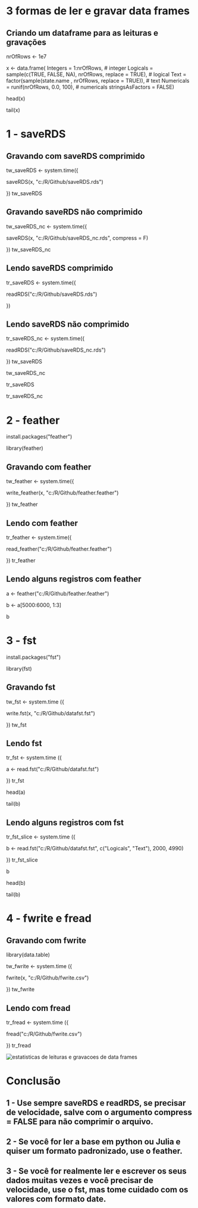 # 3 formas de ler e gravar data frames

## Criando um dataframe para as leituras e gravações
nrOfRows <- 1e7

x <- data.frame(
  Integers = 1:nrOfRows,  # integer
  Logicals = sample(c(TRUE, FALSE, NA), nrOfRows, replace = TRUE),  # logical
  Text = factor(sample(state.name , nrOfRows, replace = TRUE)),  # text
  Numericals = runif(nrOfRows, 0.0, 100),  # numericals
  stringsAsFactors = FALSE)

head(x)

tail(x)


# 1 - saveRDS
## Gravando com saveRDS comprimido
tw_saveRDS <- system.time({

  saveRDS(x, "c:/R/Github/saveRDS.rds")  

})
tw_saveRDS

## Gravando saveRDS não comprimido
tw_saveRDS_nc <- system.time({

  saveRDS(x, "c:/R/Github/saveRDS_nc.rds", compress = F)  

})
  tw_saveRDS_nc

## Lendo saveRDS comprimido
tr_saveRDS <- system.time({

  readRDS("c:/R/Github/saveRDS.rds")  

})

## Lendo saveRDS não comprimido
tr_saveRDS_nc <- system.time({

  readRDS("c:/R/Github/saveRDS_nc.rds")  

})
  tw_saveRDS

  tw_saveRDS_nc

  tr_saveRDS

  tr_saveRDS_nc




# 2 - feather
install.packages("feather")

library(feather)

## Gravando com feather
tw_feather <- system.time({

  write_feather(x, "c:/R/Github/feather.feather")

})
tw_feather

## Lendo com feather
tr_feather <- system.time({

  read_feather("c:/R/Github/feather.feather")

})
tr_feather

## Lendo alguns registros com feather
a <- feather("c:/R/Github/feather.feather")

b <- a[5000:6000, 1:3]

b



# 3 - fst
install.packages("fst")

library(fst)

## Gravando fst
tw_fst <- system.time ({ 

  write.fst(x, "c:/R/Github/datafst.fst")

})
tw_fst

## Lendo fst
tr_fst <- system.time ({

  a <- read.fst("c:/R/Github/datafst.fst") 

}) 
tr_fst

head(a)

tail(b)

## Lendo alguns registros com fst
tr_fst_slice <- system.time ({

  b <- read.fst("c:/R/Github/datafst.fst", c("Logicals", "Text"), 2000, 4990) 

}) 
tr_fst_slice

b

head(b)

tail(b)



# 4 - fwrite e fread

## Gravando com fwrite
library(data.table)

tw_fwrite <- system.time ({

  fwrite(x, "c:/R/Github/fwrite.csv")

}) 
tw_fwrite  

## Lendo com fread
tr_fread <- system.time ({

  fread("c:/R/Github/fwrite.csv")

})
tr_fread


![estatisticas de leituras e gravacoes de data frames](https://user-images.githubusercontent.com/25511099/28483487-e87a18da-6e43-11e7-87c3-f2cc9ae1fae1.jpg)


# Conclusão

## 1 - Use sempre saveRDS e readRDS, se precisar de velocidade, salve com o argumento compress = FALSE para não comprimir o arquivo.
## 2 - Se você for ler a base em python ou Julia e quiser um formato padronizado, use o feather.
## 3 - Se você for realmente ler e escrever os seus dados muitas vezes e você precisar de velocidade, use o fst, mas tome cuidado com os valores com formato date.
